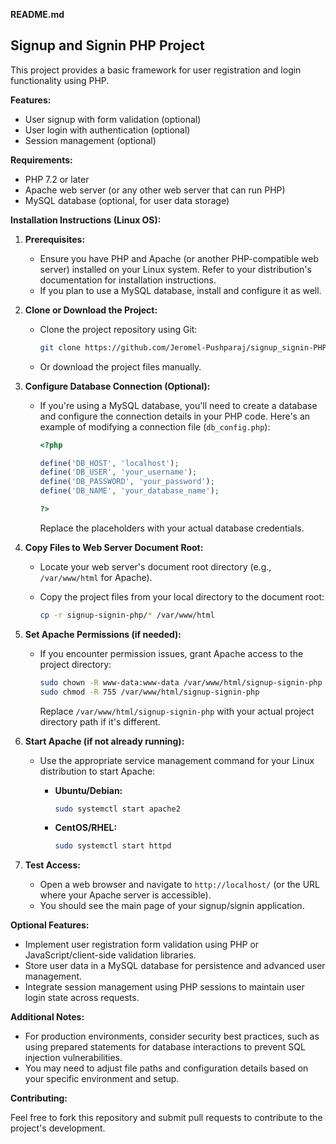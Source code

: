 **README.md**

## Signup and Signin PHP Project

This project provides a basic framework for user registration and login functionality using PHP.

**Features:**

- User signup with form validation (optional)
- User login with authentication (optional)
- Session management (optional)

**Requirements:**

- PHP 7.2 or later
- Apache web server (or any other web server that can run PHP)
- MySQL database (optional, for user data storage)

**Installation Instructions (Linux OS):**

1. **Prerequisites:**

   - Ensure you have PHP and Apache (or another PHP-compatible web server) installed on your Linux system. Refer to your distribution's documentation for installation instructions.
   - If you plan to use a MySQL database, install and configure it as well.

2. **Clone or Download the Project:**

   - Clone the project repository using Git:

     ```bash
     git clone https://github.com/Jeromel-Pushparaj/signup_signin-PHP-Project.git
     ```

   - Or download the project files manually.

3. **Configure Database Connection (Optional):**

   - If you're using a MySQL database, you'll need to create a database and configure the connection details in your PHP code. Here's an example of modifying a connection file (`db_config.php`):

     ```php
     <?php

     define('DB_HOST', 'localhost');
     define('DB_USER', 'your_username');
     define('DB_PASSWORD', 'your_password');
     define('DB_NAME', 'your_database_name');

     ?>
     ```

     Replace the placeholders with your actual database credentials.

4. **Copy Files to Web Server Document Root:**

   - Locate your web server's document root directory (e.g., `/var/www/html` for Apache).
   - Copy the project files from your local directory to the document root:

     ```bash
     cp -r signup-signin-php/* /var/www/html
     ```

5. **Set Apache Permissions (if needed):**

   - If you encounter permission issues, grant Apache access to the project directory:

     ```bash
     sudo chown -R www-data:www-data /var/www/html/signup-signin-php
     sudo chmod -R 755 /var/www/html/signup-signin-php
     ```

     Replace `/var/www/html/signup-signin-php` with your actual project directory path if it's different.

6. **Start Apache (if not already running):**

   - Use the appropriate service management command for your Linux distribution to start Apache:

     - **Ubuntu/Debian:**

       ```bash
       sudo systemctl start apache2
       ```

     - **CentOS/RHEL:**

       ```bash
       sudo systemctl start httpd
       ```

7. **Test Access:**

   - Open a web browser and navigate to `http://localhost/` (or the URL where your Apache server is accessible).
   - You should see the main page of your signup/signin application.

**Optional Features:**

- Implement user registration form validation using PHP or JavaScript/client-side validation libraries.
- Store user data in a MySQL database for persistence and advanced user management.
- Integrate session management using PHP sessions to maintain user login state across requests.

**Additional Notes:**

- For production environments, consider security best practices, such as using prepared statements for database interactions to prevent SQL injection vulnerabilities.
- You may need to adjust file paths and configuration details based on your specific environment and setup.

**Contributing:**

Feel free to fork this repository and submit pull requests to contribute to the project's development.

